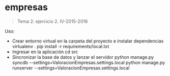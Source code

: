# empresas
>Tema 2: ejercicio 2. IV-2015-2016

Uso:
- Crear entorno virtual en la carpeta del proyecto e instalar dependencias
    virtualenv .
    pip install -r requirements/local.txt
- Ingresar en la aplicación
    cd src
- Sincronizar la base de datos y lanzar el servidor
    python manage.py syncdb --settings=ValoracionEmpresas.settings.local
    python manage.py runserver --settings=ValoracionEmpresas.settings.local

